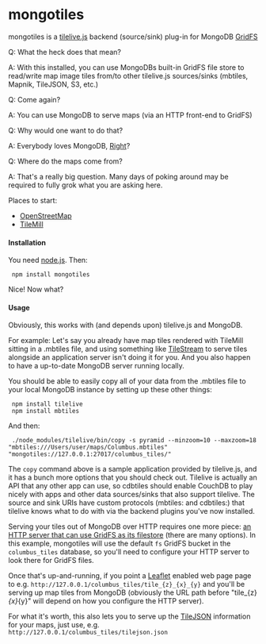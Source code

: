 mongotiles 
==============================

mongotiles is a [tilelive.js](https://github.com/mapbox/tilelive.js) backend (source/sink) plug-in for MongoDB [GridFS](http://docs.mongodb.org/manual/core/gridfs/) 

Q: What the heck does that mean?  

A: With this installed, you can use MongoDBs built-in GridFS file store to read/write map image tiles from/to other tilelive.js sources/sinks (mbtiles, Mapnik, TileJSON, S3, etc.)

Q: Come again?

A: You can use MongoDB to serve maps (via an HTTP front-end to GridFS)

Q: Why would one want to do that?

A: Everybody loves MongoDB, [Right](https://duckduckgo.com/?q=why+I+love+mongodb)?  

Q: Where do the maps come from?

A: That's a really big question.  Many days of poking around may be required to fully grok what you are asking here.  

Places to start:  

+ [OpenStreetMap](http://www.openstreetmap.org)
+ [TileMill](https://www.mapbox.com/tilemill/)

#### Installation 

You need [node.js](http://nodejs.org/).  Then:
     
     npm install mongotiles

Nice!  Now what?

#### Usage

Obviously, this works with (and depends upon) tilelive.js and MongoDB.

For example: Let's say you already have map tiles rendered with TileMill sitting in a .mbtiles file, and using something like [TileStream](https://github.com/mapbox/tilestream) to serve tiles alongside an application server isn't doing it for you. And you also happen to have a up-to-date MongoDB server running locally.

You should be able to easily copy all of your data from the .mbtiles file to your local MongoDB instance by setting up these other things:
     
     npm install tilelive
     npm install mbtiles

And then:

     ./node_modules/tilelive/bin/copy -s pyramid --minzoom=10 --maxzoom=18  "mbtiles:///Users/user/maps/Columbus.mbtiles" "mongotiles://127.0.0.1:27017/columbus_tiles/"

The `copy` command above is a sample application provided by tilelive.js, and it has a bunch more options that you should check out. Tilelive is actually an API that any other app can use, so cdbtiles should enable CouchDB to play nicely with apps and other data sources/sinks that also support tilelive. The source and sink URIs have custom protocols (mbtiles: and cdbtiles:) that tilelive knows what to do with via the backend plugins you've now installed.  

Serving your tiles out of MongoDB over HTTP requires one more piece: [an HTTP server that can use GridFS as its filestore](https://github.com/search?q=gridFS+HTTP) (there are many options).  In this example, mongotiles will use the default `fs` GridFS bucket in the `columbus_tiles` database, so you'll need to configure your HTTP server to look there for GridFS files.

Once that's up-and-running, if you point a [Leaflet](http://leafletjs.com/) enabled web page page to e.g. `http://127.0.0.1/columbus_tiles/tile_{z}_{x}_{y}` and you'll be serving up map tiles from MongoDB (obviously the URL path before "tile_{z}_{x}_{y}" will depend on how you configure the HTTP server).  

For what it's worth, this also lets you to serve up the [TileJSON](https://github.com/mapbox/tilejson-spec) information for your maps, just use, e.g. `http://127.0.0.1/columbus_tiles/tilejson.json`

